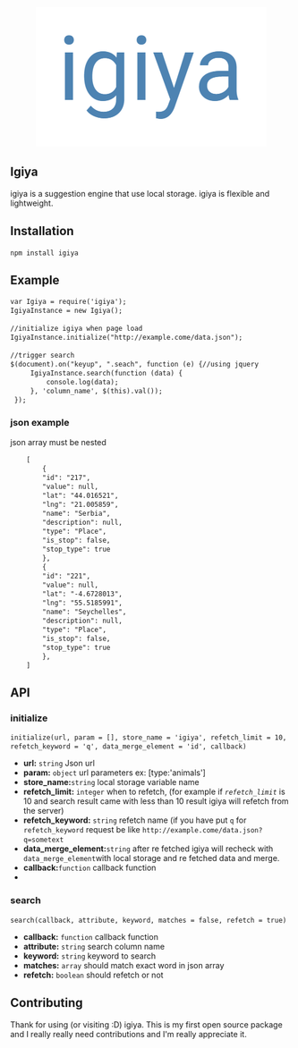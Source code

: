 <p align="center"><img src="https://raw.githubusercontent.com/lifeeka/igiya/master/src/image/logo.png"></p>

## Igiya
igiya is a suggestion engine that use local storage. igiya is flexible and lightweight.

## Installation

    npm install igiya

## Example

	var Igiya = require('igiya');
	IgiyaInstance = new Igiya();
	
    //initialize igiya when page load
    IgiyaInstance.initialize("http://example.come/data.json");
	
	//trigger search	
	$(document).on("keyup", ".seach", function (e) {//using jquery
		 IgiyaInstance.search(function (data) {
			 console.log(data);
		 }, 'column_name', $(this).val());
	 });  

### json example
json array must be  nested

        [
		    {
		    "id": "217",
		    "value": null,
		    "lat": "44.016521",
		    "lng": "21.005859",
		    "name": "Serbia",
		    "description": null,
		    "type": "Place",
		    "is_stop": false,
		    "stop_type": true
		    },
		    {
		    "id": "221",
		    "value": null,
		    "lat": "-4.6728013",
		    "lng": "55.5185991",
		    "name": "Seychelles",
		    "description": null,
		    "type": "Place",
		    "is_stop": false,
		    "stop_type": true
		    },
	    ]

## API

### initialize

    initialize(url, param = [], store_name = 'igiya', refetch_limit = 10, refetch_keyword = 'q', data_merge_element = 'id', callback)

 - **url:** `string` Json url
 - **param:** `object` url parameters ex: [type:'animals']
 - **store_name:**`string` local storage variable name
 - **refetch_limit:** `integer` when to refetch, (for example if *`refetch_limit`* is 10 and search result came with less than 10 result igiya will refetch from the server) 
 - **refetch_keyword:** `string` refetch name  (if you have put `q`  for `refetch_keyword` request be like `http://example.come/data.json?q=sometext`
 - **data_merge_element:**`string` after re fetched igiya will recheck with `data_merge_element`with local storage and re fetched data and merge.
 - **callback:**`function` callback function
 - 
### search
 

    search(callback, attribute, keyword, matches = false, refetch = true)

 - **callback:** `function` callback function 
 -  **attribute:** `string` search column name
 -  **keyword:** `string` keyword to search
 -  **matches:** `array` should match exact word in json array
 - **refetch:**  `boolean` should refetch or not

## Contributing
Thank for using (or visiting :D) igiya. This is my first open source package and I really really need contributions and I'm really appreciate it.
